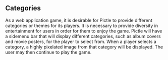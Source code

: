## Categories

As a web application game, it is desirable for Pictle to provide different categories or themes for its players. It is necessary to provide diversity in entertainment for users in order for them to enjoy the game. Pictle will have a sidemenu bar that will display different categories, such as album covers and movie posters, for the player to select from. When a player selects a category, a highly pixelated image from that category will be displayed. The user may then continue to play the game.
